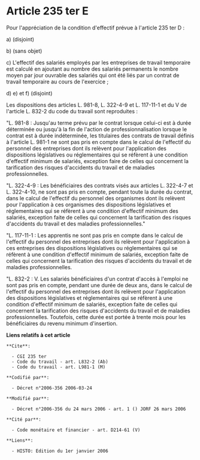 # Article 235 ter E

Pour l'appréciation de la condition d'effectif prévue à l'article 235 ter D :

a) (disjoint)

b) (sans objet)

c) L'effectif des salariés employés par les entreprises de travail temporaire est calculé en ajoutant au nombre des salariés
permanents le nombre moyen par jour ouvrable des salariés qui ont été liés par un contrat de travail temporaire au cours de
l'exercice ;

d) e) et f) (disjoint)

Les dispositions des articles L. 981-8, L. 322-4-9 et L. 117-11-1 et du V de l'article L. 832-2 du code du travail sont
reproduites :

"L. 981-8 : Jusqu'au terme prévu par le contrat lorsque celui-ci est à durée déterminée ou jusqu'à la fin de l'action de
professionnalisation lorsque le contrat est à durée indéterminée, les titulaires des contrats de travail définis à l'article
L. 981-1 ne sont pas pris en compte dans le calcul de l'effectif du personnel des entreprises dont ils relèvent pour
l'application des dispositions législatives ou réglementaires qui se réfèrent à une condition d'effectif minimum de salariés,
exception faire de celles qui concernent la tarification des risques d'accidents du travail et de maladies professionnelles.

"L. 322-4-9 : Les bénéficiaires des contrats visés aux articles L. 322-4-7 et L. 322-4-10, ne sont pas pris en compte,
pendant toute la durée du contrat, dans le calcul de l'effectif du personnel des organismes dont ils relèvent pour
l'application à ces organismes des dispositions législatives et réglementaires qui se réfèrent à une condition d'effectif
minimum des salariés, exception faite de celles qui concernent la tarification des risques d'accidents du travail et des
maladies professionnelles."

"L. 117-11-1 : Les apprentis ne sont pas pris en compte dans le calcul de l'effectif du personnel des entreprises dont ils
relèvent pour l'application à ces entreprises des dispositions législatives ou réglementaires qui se réfèrent à une condition
d'effectif minimum de salariés, exception faite de celles qui concernent la tarification des risques d'accidents du travail
et de maladies professionnelles.

"L. 832-2 : V. Les salariés bénéficiaires d'un contrat d'accès à l'emploi ne sont pas pris en compte, pendant une durée de
deux ans, dans le calcul de l'effectif du personnel des entreprises dont ils relèvent pour l'application des dispositions
législatives et réglementaires qui se réfèrent à une condition d'effectif minimum de salariés, exception faite de celles qui
concernent la tarification des risques d'accidents du travail et de maladies professionnelles. Toutefois, cette durée est
portée à trente mois pour les bénéficiaires du revenu minimum d'insertion.

**Liens relatifs à cet article**

	**Cite**:

	  - CGI 235 ter
	  - Code du travail - art. L832-2 (Ab)
	  - Code du travail - art. L981-1 (M)

	**Codifié par**:

	  - Décret n°2006-356 2006-03-24

	**Modifié par**:

	  - Décret n°2006-356 du 24 mars 2006 - art. 1 () JORF 26 mars 2006

	**Cité par**:

	  - Code monétaire et financier - art. D214-61 (V)

	**Liens**:

	  - HISTO: Edition du 1er janvier 2006
